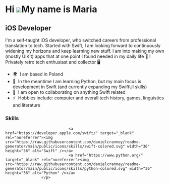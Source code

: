 Hi ![](https://user-images.githubusercontent.com/18350557/176309783-0785949b-9127-417c-8b55-ab5a4333674e.gif)My name is Maria
=============================================================================================================================

iOS Developer
-------------

I'm a self-taught iOS developer, who switched careers from professional translation to tech. Started with Swift, I am looking forward to continuously widening my horizons and keep learning new stuff. I am into making my own (mostly UIKit) apps that at one point I found needed in my daily life 🌸 ! Privately retro tech enthusiast and collector 🖥

*   🌍  I am based in Poland
*   🧠  In the meantime I am learning Python, but my main focus is development in Swift (and currently expanding my SwiftUI skills)
*   🤝  I am open to collaborating on anything Swift related
*   ⚡  Hobbies include: computer and overall tech history, games, linguistics and literature

### Skills<p align="left">
                                <a href="https://developer.apple.com/swift/" target="_blank" rel="noreferrer"><img src="https://raw.githubusercontent.com/danielcranney/readme-generator/main/public/icons/skills/swift-colored.svg" width="36" height="36" alt="Swift" /></a>
                                <a href="https://www.python.org/" target="_blank" rel="noreferrer"><img src="https://raw.githubusercontent.com/danielcranney/readme-generator/main/public/icons/skills/python-colored.svg" width="36" height="36" alt="Python" /></a>
                    </p>
                    
